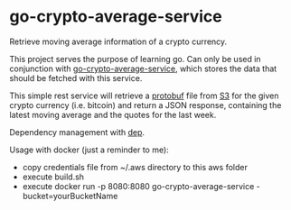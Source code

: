 # go-crypto-average-service
Retrieve moving average information of a crypto currency.

This project serves the purpose of learning go.
Can only be used in conjunction with [go-crypto-average-service](https://github.com/kiwilisk/go-crypto-average-service), which stores the data that should be fetched with this service.

This simple rest service will retrieve a [protobuf](https://developers.google.com/protocol-buffers/) file from [S3]((https://aws.amazon.com/s3/)) for the given crypto currency (i.e. bitcoin) and return a JSON response, containing the latest moving average and the quotes for the last week.

Dependency management with [dep](https://github.com/golang/dep).

Usage with docker (just a reminder to me):
* copy credentials file from ~/.aws directory to this aws folder
* execute build.sh
* execute docker run -p 8080:8080 go-crypto-average-service -bucket=yourBucketName